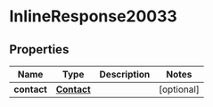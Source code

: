 

# InlineResponse20033

## Properties

Name | Type | Description | Notes
------------ | ------------- | ------------- | -------------
**contact** | [**Contact**](Contact.md) |  |  [optional]



